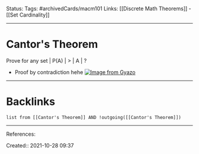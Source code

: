 Status: 
Tags: #archivedCards/macm101 
Links: [[Discrete Math Theorems]] - [[Set Cardinality]]
___
# Cantor's Theorem
Prove for any set | P(A) | > | A |
?
- Proof by contradiction hehe
[![Image from Gyazo](https://i.gyazo.com/f467c65fbd3a134533ea81ea3c7d9a69.png)](https://gyazo.com/f467c65fbd3a134533ea81ea3c7d9a69)
___
# Backlinks
```dataview
list from [[Cantor's Theorem]] AND !outgoing([[Cantor's Theorem]])
```
___
References:
<!--SR:!2021-12-10,1,130-->

Created:: 2021-10-28 09:37
